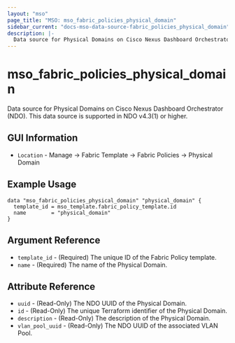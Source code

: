 ```yaml
---
layout: "mso"
page_title: "MSO: mso_fabric_policies_physical_domain"
sidebar_current: "docs-mso-data-source-fabric_policies_physical_domain"
description: |-
  Data source for Physical Domains on Cisco Nexus Dashboard Orchestrator (NDO)
---
```


# mso_fabric_policies_physical_domain #

Data source for Physical Domains on Cisco Nexus Dashboard Orchestrator (NDO). This data source is supported in NDO v4.3(1) or higher.

## GUI Information ##

* `Location` - Manage -> Fabric Template -> Fabric Policies -> Physical Domain

## Example Usage ##

```hcl
data "mso_fabric_policies_physical_domain" "physical_domain" {
  template_id = mso_template.fabric_policy_template.id
  name        = "physical_domain"
}
```

## Argument Reference ##

* `template_id` - (Required) The unique ID of the Fabric Policy template.
* `name` - (Required) The name of the Physical Domain.

## Attribute Reference ##

* `uuid` - (Read-Only) The NDO UUID of the Physical Domain.
* `id` - (Read-Only) The unique Terraform identifier of the Physical Domain.
* `description` - (Read-Only) The description of the Physical Domain.
* `vlan_pool_uuid` - (Read-Only) The NDO UUID of the associated VLAN Pool.

